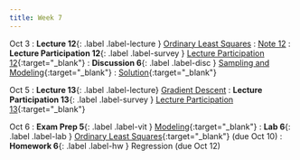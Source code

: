 ```yaml
---
title: Week 7
---
```


Oct 3
: **Lecture 12**{: .label .label-lecture } [Ordinary Least Squares](lecture/lec12)
    : [Note 12](https://ds100.org/course-notes/ols/ols.html)
: **Lecture Participation 12**{: .label .label-survey } [Lecture Participation 12](https://app.sli.do/event/jHqMy9U1RNfXzSx8UZLguw/embed/polls/65b24171-4e40-4e02-abe5-a114c65ad6b6){:target="\_blank"}
: **Discussion 6**{: .label .label-disc } [Sampling and Modeling](https://drive.google.com/file/d/1Rq-Y3lhDr6bx4kF9ymLepwD9G-HM8DvL/view?usp=sharing){:target="_blank"}
    : [Solution](https://drive.google.com/file/d/1s4XKM3SGgbwNw1KcqtfX1voopqudsW4a/view?usp=sharing){:target="_blank"}

Oct 5
: **Lecture 13**{: .label .label-lecture} [Gradient Descent](lecture/lec13)
: **Lecture Participation 13**{: .label .label-survey } [Lecture Participation 13](https://app.sli.do/event/covBqdWiqNG7ZGPkLQYHfa/embed/polls/dfc59884-2d6d-4fb5-b9bd-efc3f25d6add){:target="_blank"}

Oct 6
: **Exam Prep 5**{: .label .label-vit } [Modeling](https://drive.google.com/file/d/1vombvzd1KnDEdUjyiYXQormCnxHflgpb/view?usp=sharing){:target="_blank"}
: **Lab 6**{: .label .label-lab } [Ordinary Least Squares](https://data100.datahub.berkeley.edu/hub/user-redirect/git-pull?repo=https%3A%2F%2Fgithub.com%2FDS-100%2Ffa23-student&urlpath=lab%2Ftree%2Ffa23-student%2Flab%2Flab06%2Flab06.ipynb&branch=main){:target="_blank"} (due Oct 10)
: **Homework 6**{: .label .label-hw } Regression (due Oct 12)
